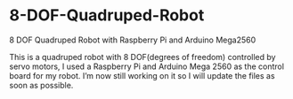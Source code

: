 # 8-DOF-Quadruped-Robot
8 DOF Quadruped Robot with Raspberry Pi and Arduino Mega2560

This is a quadruped robot with 8 DOF(degrees of freedom) controlled by servo motors, I used a Raspberry Pi and Arduino Mega 2560 as the control 
board for my robot. I’m now still working on it so I will update the files as soon as possible.

